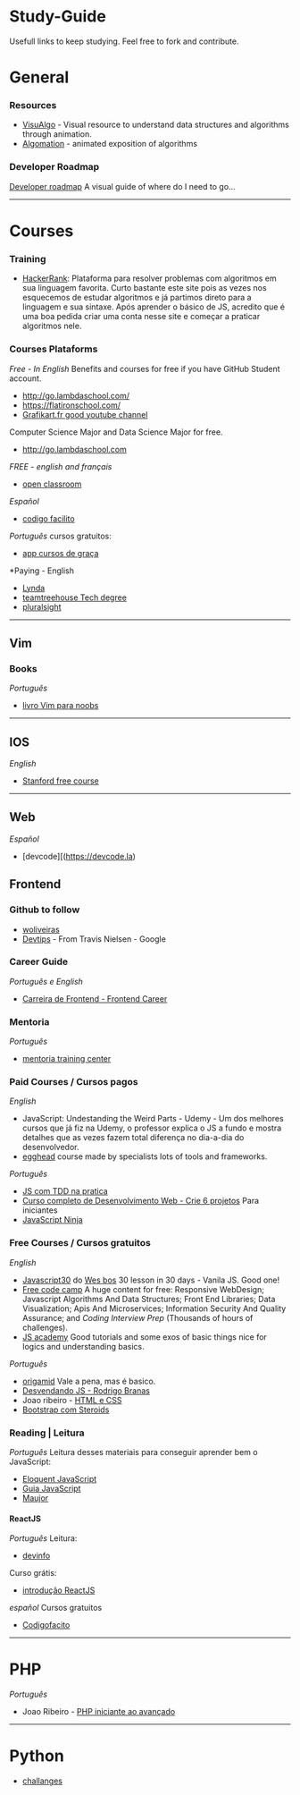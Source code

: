 # Study-Guide

Usefull links to keep studying. Feel free to fork and contribute.

# General

### Resources
- [VisuAlgo](VisuAlgo.net/en) - Visual resource to understand data structures and algorithms through animation.
- [Algomation](http://www.algomation.com/) - animated exposition of algorithms

### Developer Roadmap
[Developer roadmap](https://github.com/kamranahmedse/developer-roadmap) A visual guide of where do I need to go...


***

# Courses

### Training
- [HackerRank](https://www.hackerrank.com/): Plataforma para resolver problemas com algoritmos em sua linguagem favorita. Curto bastante este site pois as vezes nos esquecemos de estudar algoritmos e já partimos direto para a linguagem e sua sintaxe. Após aprender o básico de JS, acredito que é uma boa pedida criar uma conta nesse site e começar a praticar algoritmos nele.

### Courses Plataforms

*Free - In English*
Benefits and courses for free if you have GitHub Student account.
- http://go.lambdaschool.com/
- https://flatironschool.com/
- [Grafikart.fr good youtube channel](https://www.youtube.com/channel/UCj_iGliGCkLcHSZ8eqVNPDQ)

Computer Science Major and Data Science Major for free.
- http://go.lambdaschool.com

*FREE - english and français*
- [open classroom](https://openclassrooms.com/en/courses)

*Español*
- [codigo facilito](https://codigofacilito.com)

*Português*
cursos gratuitos:
- [app cursos de graça](https://appcursosdegraca.com.br/categoria/tecnologia-da-informacao)

*Paying - English
- [Lynda](https://www.lynda.com/)
- [teamtreehouse Tech degree](https://teamtreehouse.com/techdegree)
- [pluralsight](https://www.pluralsight.com)



***

## Vim

### Books

*Português*
- [livro Vim para noobs](https://github.com/woliveiras/vimparanoobs)


***
## IOS

*English*
- [Stanford free course](https://itunes.apple.com/us/course/developing-ios-11-apps-with-swift/id1309275316)

***
## Web

*Español*
- [devcode][(https://devcode.la)

## Frontend

### Github to follow

- [woliveiras](https://github.com/woliveiras)
- [Devtips](https://github.com/DevTips) - From Travis Nielsen - Google

### Career Guide

*Português e English*
- [Carreira de Frontend - Frontend Career](https://github.com/woliveiras/front-end-career)


### Mentoria

*Português*
- [mentoria training center](https://github.com/training-center/mentoria)


### Paid Courses / Cursos pagos

*English*
- JavaScript: Undestanding the Weird Parts - Udemy - Um dos melhores cursos que já fiz na Udemy, o professor explica o JS a fundo e mostra detalhes que as vezes fazem total diferença no dia-a-dia do desenvolvedor.  
- [egghead](https://egghead.io/) course made by specialists lots of tools and frameworks.

*Português*
- [JS com TDD na pratica](https://www.udemy.com/join/login-popup/?next=/js-com-tdd-na-pratica/learn/v4/)
- [Curso completo de Desenvolvimento Web - Crie 6 projetos](https://www.udemy.com/curso-completo-do-desenvolvedor-web/) Para iniciantes
- [JavaScript Ninja](https://www.udemy.com/curso-javascript-ninja/?couponCode=12062018)

### Free Courses / Cursos gratuitos

*English*
- [Javascript30](https://javascript30.com/) do [Wes bos](https://wesbos.com/) 30 lesson in 30 days - Vanila JS. Good one!
- [Free code camp](https://learn.freecodecamp.org/) A huge content for free: Responsive WebDesign; Javascript Algorithms And Data Structures; Front End Libraries; Data Visualization; Apis And Microservices; Information Security And Quality Assurance; and *Coding Interview Prep* (Thousands of hours of challenges).
- [JS academy](https://www.jsecademy.com/lessons) Good tutorials and some exos of basic things nice for logics and understanding basics.

*Português*
- [origamid](https://www.origamid.com/) Vale a pena, mas é basico.
- [Desvendando JS - Rodrigo Branas](https://www.youtube.com/watch?v=093dIOCNeIc)
- Joao ribeiro - [HTML e CSS](https://www.youtube.com/watch?v=-QfBuXJA6p8&list=PLXik_5Br-zO8xs9cnO4gOQs56bAUuzFBc)
- [Bootstrap com Steroids](https://www.youtube.com/watch?v=TrHpFyEZISY)


### Reading | Leitura

*Português*
Leitura desses materiais para conseguir aprender bem o JavaScript:
- [Eloquent JavaScript](http://braziljs.github.io/eloquente-javascript/)
- [Guia JavaScript](https://developer.mozilla.org/pt-BR/docs/Web/JavaScript/Guide)
- [Maujor](https://www.maujor.com/tutorial/intrtut.php)


#### ReactJS
*Português*
Leitura:
- [devinfo](http://devinfoplus.blogspot.com/2018/08/introducao-ao-react.html?m=1)

Curso grátis:
- [introdução ReactJS](https://www.youtube.com/watch?v=y08X0vpd6q4)

*español*
Cursos gratuitos
- [Codigofacito](https://codigofacilito.com/cursos/curso-gratis-de-react)

***

# PHP

*Português*
- Joao Ribeiro - [PHP iniciante ao avançado](https://www.youtube.com/channel/UC6ZL0QLBNKBAOx6vjQXTIJA)

***

# Python
- [challanges](https://github.com/hlpostman/challenges)

